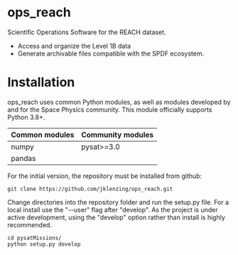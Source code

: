 # ops_reach

Scientific Operations Software for the REACH dataset.  
- Access and organize the Level 1B data
- Generate archivable files compatible with the SPDF ecosystem.

# Installation

ops_reach uses common Python modules, as well as modules developed by
and for the Space Physics community.  This module officially supports
Python 3.8+.  

| Common modules | Community modules |
| -------------- | ----------------- |
| numpy          | pysat>=3.0        |
| pandas         |                   |

For the initial version, the repository must be installed from github:

```
git clone https://github.com/jklenzing/ops_reach.git
```

Change directories into the repository folder and run the setup.py file.  For
a local install use the "--user" flag after "develop".  As the project is under
active development, using the "develop" option rather than install is highly
recommended.

```
cd pysatMissions/
python setup.py develop
```

